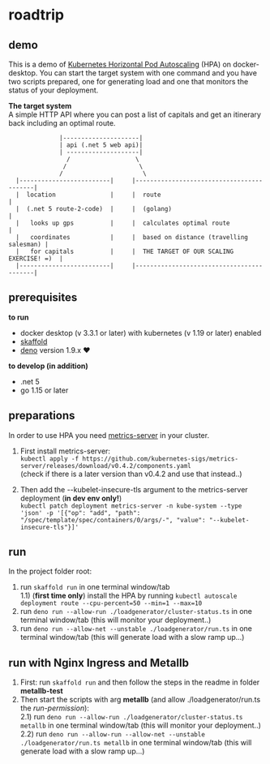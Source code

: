
# roadtrip

## demo

This is a demo of [Kubernetes Horizontal Pod Autoscaling](https://kubernetes.io/docs/tasks/run-application/horizontal-pod-autoscale/) (HPA) on docker-desktop. You can start the target system with one command and you have two  scripts prepared, one for generating load and one that monitors the status of your deployment.

**The target system**   
A simple HTTP API where you can post a list of capitals and get an itinerary back including an optimal route.   
```
              |---------------------|
              | api (.net 5 web api)|
              | --------------------|
                /                  \
               /                    \
              /                      \
  |-------------------------|     |------------------------------------------|
  |  location               |     |  route                                   |
  |  (.net 5 route-2-code)  |     |  (golang)                                |
  |   looks up gps          |     |  calculates optimal route                |
  |   coordinates           |     |  based on distance (travelling salesman) |
  |   for capitals          |     |  THE TARGET OF OUR SCALING EXERCISE! =)  |
  |-------------------------|     |------------------------------------------|               
```


## prerequisites

**to run**  
* docker desktop (v 3.3.1 or later) with kubernetes (v 1.19 or later) enabled    
* [skaffold](https://skaffold.dev/)  
* [deno](https://deno.land/) version 1.9.x  ❤️   

**to develop (in addition)**  
* .net 5  
* go 1.15 or later  

## preparations

In order to use HPA you need [metrics-server](https://github.com/kubernetes-sigs/metrics-server) in your cluster.    
1) First install metrics-server:    
```kubectl apply -f https://github.com/kubernetes-sigs/metrics-server/releases/download/v0.4.2/components.yaml```     
(check if there is a later version than v0.4.2 and use that instead..)  

2) Then add the --kubelet-insecure-tls argument to the metrics-server deployment (**in dev env only!**)    
``` kubectl patch deployment metrics-server -n kube-system --type 'json' -p '[{"op": "add", "path": "/spec/template/spec/containers/0/args/-", "value": "--kubelet-insecure-tls"}]' ```  



## run

In the project folder root:    
1) run ```skaffold run``` in one terminal window/tab    
1.1) (**first time only**) install the HPA by running ```kubectl autoscale deployment route --cpu-percent=50 --min=1 --max=10```   
2) run ```deno run --allow-run ./loadgenerator/cluster-status.ts``` in one terminal window/tab (this will monitor your deployment..)    
3) run ```deno run --allow-net --unstable ./loadgenerator/run.ts``` in one terminal window/tab (this will generate load with a slow ramp up...)  


## run with Nginx Ingress and Metallb
1) First: run ```skaffold run``` and then follow the steps in the readme in folder **metallb-test**   
2) Then start the scripts with arg **metallb** (and allow ./loadgenerator/run.ts the *run-permission*):  
2.1) run ```deno run --allow-run ./loadgenerator/cluster-status.ts metallb``` in one terminal window/tab (this will monitor your deployment..)  
2.2) run ```deno run --allow-run --allow-net --unstable  ./loadgenerator/run.ts metallb``` in one terminal window/tab (this will generate load with a slow ramp up...)  